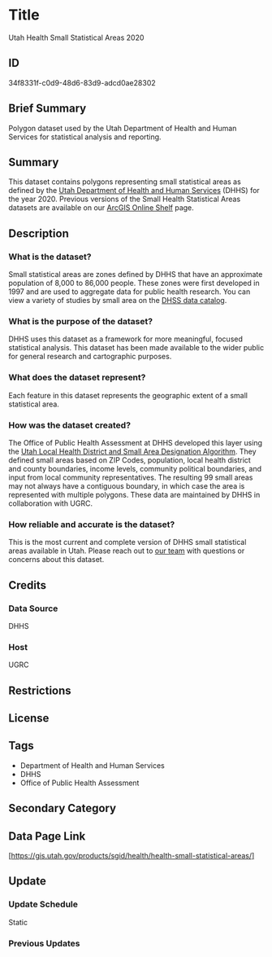 # Title

Utah Health Small Statistical Areas 2020

## ID

34f8331f-c0d9-48d6-83d9-adcd0ae28302

## Brief Summary

Polygon dataset used by the Utah Department of Health and Human Services for statistical analysis and reporting.

## Summary

This dataset contains polygons representing small statistical areas as defined by the [Utah Department of Health and Human Services](https://dhhs.utah.gov/) (DHHS) for the year 2020. Previous versions of the Small Health Statistical Areas datasets are available on our [ArcGIS Online Shelf](https://utah.maps.arcgis.com/home/group.html?id=8765687b7b0545668fff02d1b750f7a9#overview) page.

## Description

### What is the dataset?

Small statistical areas are zones defined by DHHS that have an approximate population of 8,000 to 86,000 people. These zones were first developed in 1997 and are used to aggregate data for public health research. You can view a variety of studies by small area on the [DHSS data catalog](https://opendata.utah.gov/browse?q=small+area&sortBy=relevance&pageSize=20).

### What is the purpose of the dataset?

DHHS uses this dataset as a framework for more meaningful, focused statistical analysis. This dataset has been made available to the wider public for general research and cartographic purposes.

### What does the dataset represent?

Each feature in this dataset represents the geographic extent of a small statistical area.

<!--- This dataset has a field called 'SmallAreaNumber' which I initially thought was an ID number for each small area, but some of the numbers in the field are decimals, which makes me think that maybe it represents something else. Do we know what this number indicates? --->

### How was the dataset created?

The Office of Public Health Assessment at DHHS developed this layer using the [Utah Local Health District and Small Area Designation Algorithm](https://ibis.utah.gov/ibisph-view/pdf/resource/Algorithm.pdf). They defined small areas based on ZIP Codes, population, local health district and county boundaries, income levels, community political boundaries, and input from local community representatives. The resulting 99 small areas may not always have a contiguous boundary, in which case the area is represented with multiple polygons. These data are maintained by DHHS in collaboration with UGRC.

### How reliable and accurate is the dataset?

This is the most current and complete version of DHHS small statistical areas available in Utah. Please reach out to [our team](https://gis.utah.gov/contact/) with questions or concerns about this dataset.

## Credits

### Data Source

DHHS

### Host

UGRC

## Restrictions

## License

## Tags

- Department of Health and Human Services
- DHHS
- Office of Public Health Assessment

## Secondary Category

## Data Page Link

[https://gis.utah.gov/products/sgid/health/health-small-statistical-areas/]

## Update

### Update Schedule

Static

### Previous Updates
